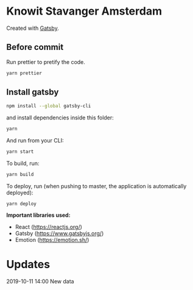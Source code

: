 # Knowit Stavanger Amsterdam

Created with [Gatsby](https://www.gatsbyjs.org/).

## Before commit

Run prettier to pretify the code.

```sh
yarn prettier
```

## Install gatsby

```sh
npm install --global gatsby-cli
```

and install dependencies inside this folder:

```sh
yarn
```

And run from your CLI:

```sh
yarn start
```

To build, run:

```sh
yarn build
```

To deploy, run (when pushing to master, the application is automatically deployed):

```
yarn deploy
```

**Important libraries used:**

- React (https://reactjs.org/)
- Gatsby (https://www.gatsbyjs.org/)
- Emotion (https://emotion.sh/)

# Updates
2019-10-11 14:00 New data

